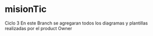 # misionTic
Ciclo 3
En este Branch se agregaran todos los diagramas y plantillas realizadas por el product Owner

